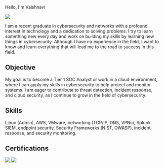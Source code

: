 Hello, I'm Vaishnavi 

<a href="https://www.linkedin.com/in/vaishnavi-challagundla-ramu-033085287/"><img src="https://img.shields.io/badge/-LinkedIn-0072b1?&style=for-the-badge&logo=linkedin&logoColor=white" /></a>

I am a recent graduate in cybersecurity and networks with a profound interest in technology and a dedication to solving problems. I try to learn something new every day and work on building my skills by learning new things in cybersecurity. Although I have no experience in the field, I want to know and learn everything that will lead me to the road to success in this field.

## Objective
My goal is to become a Tier 1 SOC Analyst or work in a cloud environment, where I can apply my skills in cybersecurity to help protect and monitor systems. I am eager to contribute to threat detection, incident response, and cloud security, as I continue to grow in the field of cybersecurity.

## Skills
Linux (Admin), AWS, VMware, networking (TCP/IP, DNS, VPNs), Splunk SIEM, endpoint security, Security Frameworks (NIST, OWASP), incident response, and security monitoring.

## Certifications
<a href="https://www.credly.com/badges/d2957c9c-a904-465e-920f-8beea606e3d0/linked_in?t=skzqk8">
  <img src="https://img.shields.io/badge/-AWS%20Cloud%20Practitioner-FF9900?&style=for-the-badge" />
</a>

<a href="https://www.credly.com/badges/4e8cb010-48bc-475e-9be9-22e3725a4615/public_url">
  <img src="https://img.shields.io/badge/-Google%20Cybersecurity%20Certification-4285F4?&style=for-the-badge" />
</a>



